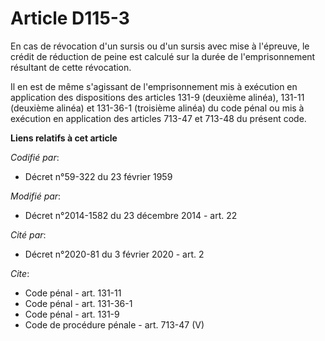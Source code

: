 # Article D115-3

En cas de révocation d'un sursis ou d'un sursis avec mise à l'épreuve, le crédit de réduction de peine est calculé sur la
durée de l'emprisonnement résultant de cette révocation. 

Il en est de même s'agissant de l'emprisonnement mis à exécution en application des dispositions des articles 131-9 (deuxième
alinéa), 131-11 (deuxième alinéa) et 131-36-1 (troisième alinéa) du code pénal ou mis à exécution en application des articles
713-47 et 713-48 du présent code.

**Liens relatifs à cet article**

_Codifié par_:

  - Décret n°59-322 du 23 février 1959

_Modifié par_:

  - Décret n°2014-1582 du 23 décembre 2014 - art. 22

_Cité par_:

  - Décret n°2020-81 du 3 février 2020 - art. 2

_Cite_:

  - Code pénal - art. 131-11
  - Code pénal - art. 131-36-1
  - Code pénal - art. 131-9
  - Code de procédure pénale - art. 713-47 (V)
